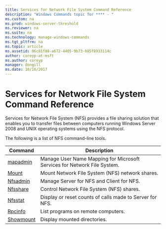```yaml
---
title: Services for Network File System Command Reference
description: "Windows Commands topic for **** - "
ms.custom: na
ms.prod: windows-server-threshold
ms.reviewer: na
ms.suite: na
ms.technology: manage-windows-commands
ms.tgt_pltfrm: na
ms.topic: article
ms.assetid: 06c81f88-a672-4405-9b73-085f8933114c
author: coreyp-at-msft
ms.author: coreyp
manager: dongill
ms.date: 10/16/2017
---
```


# Services for Network File System Command Reference



Services for Network File System (NFS) provides a file sharing solution that enables you to transfer files between computers running Windows Server 2008 and UNIX operating systems using the NFS protocol.

The following is a list of NFS command-line tools.

|Command|Description|
|-------|-----------|
|[mapadmin](mapadmin.md)|Manage User Name Mapping for Microsoft Services for Network File System.|
|[Mount](mount.md)|Mount Network File System (NFS) network shares.|
|[Nfsadmin](nfsadmin.md)|Manage Server for NFS and Client for NFS.|
|[Nfsshare](nfsshare.md)|Control Network File System (NFS) shares.|
|[Nfsstat](nfsstat.md)|Display or reset counts of calls made to Server for NFS.|
|[Rpcinfo](rpcinfo.md)|List programs on remote computers.|
|[Showmount](showmount.md)|Display mounted directories.|

